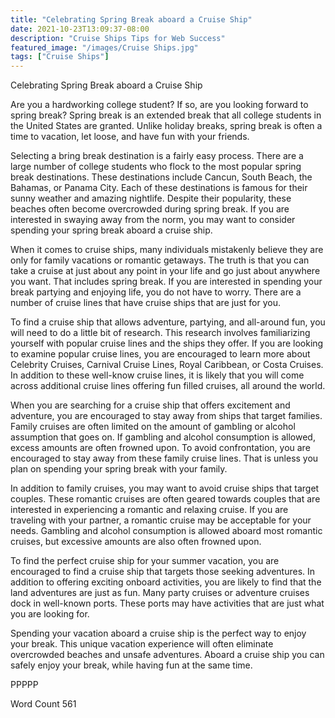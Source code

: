 ```yaml
---
title: "Celebrating Spring Break aboard a Cruise Ship"
date: 2021-10-23T13:09:37-08:00
description: "Cruise Ships Tips for Web Success"
featured_image: "/images/Cruise Ships.jpg"
tags: ["Cruise Ships"]
---
```


Celebrating Spring Break aboard a Cruise Ship

Are you a hardworking college student?  If so, are you looking forward to spring break?  Spring break is an extended break that all college students in the United States are granted.  Unlike holiday breaks, spring break is often a time to vacation, let loose, and have fun with your friends. 

Selecting a bring break destination is a fairly easy process. There are a large number of college students who flock to the most popular spring break destinations.  These destinations include Cancun, South Beach, the Bahamas, or Panama City.  Each of these destinations is famous for their sunny weather and amazing nightlife.  Despite their popularity, these beaches often become overcrowded during spring break.  If you are interested in swaying away from the norm, you may want to consider spending your spring break aboard a cruise ship.

When it comes to cruise ships, many individuals mistakenly believe they are only for family vacations or romantic getaways.  The truth is that you can take a cruise at just about any point in your life and go just about anywhere you want. That includes spring break.  If you are interested in spending your break partying and enjoying life, you do not have to worry. There are a number of cruise lines that have cruise ships that are just for you.  

To find a cruise ship that allows adventure, partying, and all-around fun, you will need to do a little bit of research.  This research involves familiarizing yourself with popular cruise lines and the ships they offer.  If you are looking to examine popular cruise lines, you are encouraged to learn more about Celebrity Cruises, Carnival Cruise Lines, Royal Caribbean, or Costa Cruises.  In addition to these well-know cruise lines, it is likely that you will come across additional cruise lines offering fun filled cruises, all around the world.  

When you are searching for a cruise ship that offers excitement and adventure, you are encouraged to stay away from ships that target families.  Family cruises are often limited on the amount of gambling or alcohol assumption that goes on.  If gambling and alcohol consumption is allowed, excess amounts are often frowned upon. To avoid confrontation, you are encouraged to stay away from these family cruise lines. That is unless you plan on spending your spring break with your family.  

In addition to family cruises, you may want to avoid cruise ships that target couples.  These romantic cruises are often geared towards couples that are interested in experiencing a romantic and relaxing cruise.  If you are traveling with your partner, a romantic cruise may be acceptable for your needs.  Gambling and alcohol consumption is allowed aboard most romantic cruises, but excessive amounts are also often frowned upon.

To find the perfect cruise ship for your summer vacation, you are encouraged to find a cruise ship that targets those seeking adventures.  In addition to offering exciting onboard activities, you are likely to find that the land adventures are just as fun.  Many party cruises or adventure cruises dock in well-known ports.  These ports may have activities that are just what you are looking for.  

Spending your vacation aboard a cruise ship is the perfect way to enjoy your break.  This unique vacation experience will often eliminate overcrowded beaches and unsafe adventures.  Aboard a cruise ship you can safely enjoy your break, while having fun at the same time.

PPPPP

Word Count 561

